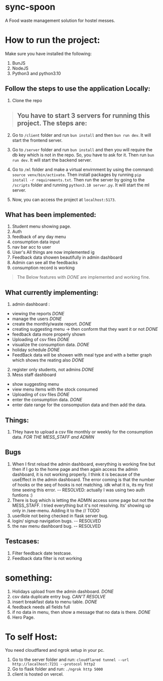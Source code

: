 # sync-spoon
A Food waste management solution for hostel messes.

# How to run the project:
Make sure you have installed the following:
1. BunJS
2. NodeJS
3. Python3 and python3.10

## Follow the steps to use the application Locally:
1. Clone the repo

> ## You have to start 3 servers for running this project. The steps are:

2. Go to `/client` folder and run `bun install` and then `bun run dev`. It will start the frontend server.

3. Go to `/server` folder and run `bun install` and then you will require the db key which is not in the repo. So, you have to ask for it. Then run `bun run dev`. It will start the backend server.

4. Go to `/ml` folder and make a virtual envirnment by using the command: `source venv/bin/activate`. Then install packages by running `pip install -r requirements.txt`. Then run the server by going to the `/scripts` folder and running `python3.10 server.py`. It will start the ml server.

5. Now, you can access the project at `localhost:5173`.

## What has been implemented:
1. Student menu showing page.
2. Auth
3. feedback of any day menu
4. consumption data input
5. nav bar acc to user
6. User's All things are now implemented ig
7. Feedback data showen beautifully in admin dashboard
8. Admin can see all the feedbacks  
9. consumption record is working

> The Below features with *DONE* are implemented and working fine.

## What currently implementing:
1. admin dashboard :
  - viewing the reports *DONE*
  - manage the users *DONE*
  - create the monthly/waste report. *DONE*
  - creating suggesting menu -> then conform that they want it or not *DONE*
  - feedback data more properly shown 
  - Uploading of csv files *DONE*
  - visualize the consumption data. *DONE*
  - holiday schedule *DONE*
  - FeedBack data will be showen with meal type and with a better graph which shows the reating also *DONE*
2. register only students, not admins *DONE*
3. Mess staff dashboard
  - show suggesting menu 
  - view menu items with the stock consumed
  - Uploading of csv files *DONE*
  - enter the consumption data. *DONE*
  - enter date range for the consompution data and then add the data.


## Things:
1. THey have to upload a csv file monthly or weekly for the consumption data. *FOR THE MESS_STAFF and ADMIN*


## Bugs
1. When I first reload the admin dashboard, everything is working fine but then if I go to the home page and then again access the admin dashboard, it is not working properly. I think it is because of the useEffect in the admin dashboard. The error coming is that the number of hooks or the seq of hooks is not matching. idk what it is, its my first time seeing this error.
-- RESOLVED: actually I was using two auth funtions :)
2. There is bug which is letting the ADMIN access some page but not the MESS_STAFF. I tried everything but it's not resolving. Its' showing up only in /see-menu. Adding it to the // TODO
3. userRole not being checked in flask server bug.
4. login/ signup navigation bugs. -- RESOLVED
3. the nav menu dashboard bug. -- RESOLVED




## Testcases:
1. Filter feedback date testcase.
2. Feedback data filter is not working




# something:
1. Holidays upload from the admin dashboard. *DONE*
2. csv data duplicate entry bug. *CAN'T RESOLVE*
3. insert breakfast data to menu table. *DONE*
4. feedback needs all fields full
5. if no data in menu, then show a message that no data is there. *DONE*
6. Hero Page.



# To self Host:
You need cloudflared and ngrok setup in your pc.
1. Go to the server folder and run:  `cloudflared tunnel --url http://localhost:7231 --protocol http2`
2. Go to flask folder and run: `./ngrok http 5000`
3. client is hosted on vercel.
